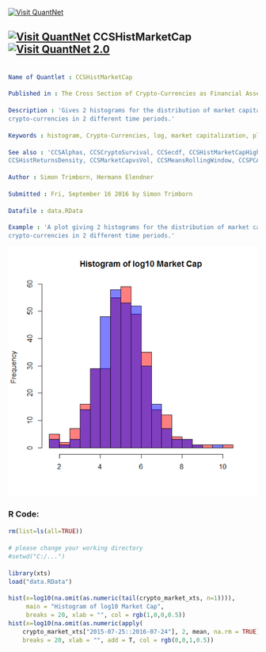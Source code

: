 
[<img src="https://github.com/QuantLet/Styleguide-and-FAQ/blob/master/pictures/banner.png" width="880" alt="Visit QuantNet">](http://quantlet.de/index.php?p=info)

## [<img src="https://github.com/QuantLet/Styleguide-and-Validation-procedure/blob/master/pictures/qloqo.png" alt="Visit QuantNet">](http://quantlet.de/) **CCSHistMarketCap** [<img src="https://github.com/QuantLet/Styleguide-and-Validation-procedure/blob/master/pictures/QN2.png" width="60" alt="Visit QuantNet 2.0">](http://quantlet.de/d3/ia)

```yaml

Name of Quantlet : CCSHistMarketCap

Published in : The Cross Section of Crypto-Currencies as Financial Asset

Description : 'Gives 2 histograms for the distribution of market capitalization of
crypto-currencies in 2 different time periods.'

Keywords : histogram, Crypto-Currencies, log, market capitalization, plot

See also : 'CCSAlphas, CCSCryptoSurvival, CCSecdf, CCSHistMarketCapHighValAreas,
CCSHistReturnsDensity, CCSMarketCapvsVol, CCSMeansRollingWindow, CCSPCAExVar, CCSSdRollingWindow'

Author : Simon Trimborn, Hermann Elendner

Submitted : Fri, September 16 2016 by Simon Trimborn

Datafile : data.RData

Example : 'A plot giving 2 histograms for the distribution of market capitalization of
crypto-currencies in 2 different time periods.'

```

![Picture1](CCSHistMarketCap.png)


### R Code:
```r
rm(list=ls(all=TRUE))

# please change your working directory
#setwd("C:/...")

library(xts)
load("data.RData")

hist(x=log10(na.omit(as.numeric(tail(crypto_market_xts, n=1)))), 
     main = "Histogram of log10 Market Cap", 
     breaks = 20, xlab = "", col = rgb(1,0,0,0.5))
hist(x=log10(na.omit(as.numeric(apply(
    crypto_market_xts["2015-07-25::2016-07-24"], 2, mean, na.rm = TRUE)))), 
    breaks = 20, xlab = "", add = T, col = rgb(0,0,1,0.5))
```

